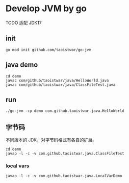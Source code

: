 # Develop JVM by go

TODO 适配 JDK17

## init

```shell
go mod init github.com/taoistwar/go-jvm
```

## java demo

```shell
cd demo
javac com/github/taoistwar/java/HelloWorld.java
javac com/github/taoistwar/java/ClassFileTest.java
```

## run

```shell
./go-jvm -cp demo com.github.taoistwar.java.HelloWorld
```

## 字节码

不同版本的 JDK，对字节码格式有各自的扩展。

```shell
cd demo
javap -l -c -v com.github.taoistwar.java.ClassFileTest
```

### local vars

```shell
javap -l -c -v com.github.taoistwar.java.LocalVarDemo
```
